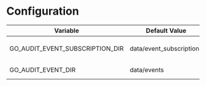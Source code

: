 # Configuration

| Variable                        | Default Value            | Description                       | Component |
|---------------------------------|--------------------------|-----------------------------------|-----------|
| GO_AUDIT_EVENT_SUBSCRIPTION_DIR | data/event_subscriptions | Directory for event subscriptions | go-audit  |
| GO_AUDIT_EVENT_DIR              | data/events              | Directory of audit events         | go-audit  |
